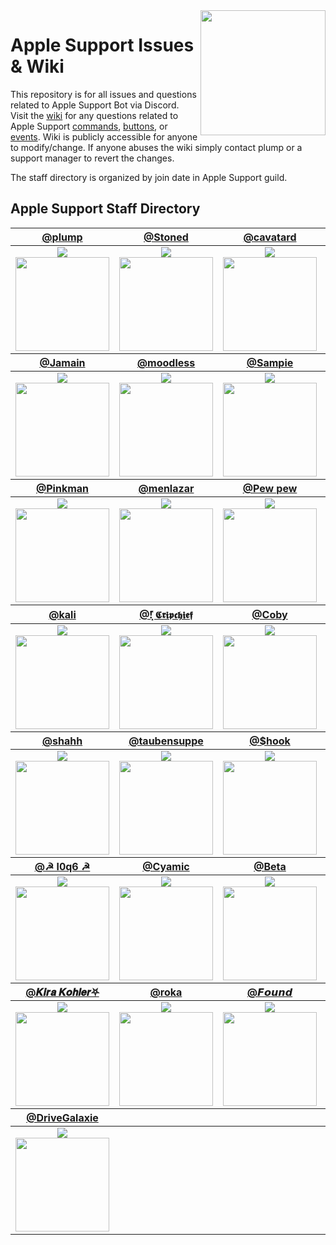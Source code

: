 <img align='right' src='https://i.imgur.com/ZwcvZb2.png' width='200'>

# Apple Support Issues & Wiki

This repository is for all issues and questions related to Apple Support Bot via Discord. Visit the [wiki](https://github.com/plumpx/AppleSupport/wiki) for any questions related to Apple Support [commands](https://github.com/plumpx/AppleSupport/wiki/Commands), [buttons](https://github.com/plumpx/AppleSupport/wiki/Buttons), or [events](https://github.com/plumpx/AppleSupport/wiki/Events). Wiki is publicly accessible for anyone to modify/change. If anyone abuses the wiki simply contact plump or a support manager to revert the changes.

The staff directory is organized by join date in Apple Support guild.

## Apple Support Staff Directory

<table id="staffDirectory"><thead><tr><th><a href="https://discord.com/users/780514956424642580">@plump</a></th><th><a href="https://discord.com/users/932014119136137226">@Stoned</a></th><th><a href="https://discord.com/users/907378444432715877">@cavatard</a></th><th><a href="https://discord.com/users/619700453952847892">@Ragnar Lodbrok</a></th><tr></thead><tbody><tr><td align="center"><img src="https://plumps.net:1337/role2/?name=Administrator&color=%23ff1414"><br><img src="https://cdn.discordapp.com/avatars/780514956424642580/594b28bab735cde17ec5416b0f7f698b.webp" width=150 height=150></td><td align="center"><img src="https://plumps.net:1337/role2/?name=Administrator&color=%23ff1414"><br><img src="https://cdn.discordapp.com/avatars/932014119136137226/09eacda54ac3dba6748c7c6b937655b3.webp" width=150 height=150></td><td align="center"><img src="https://plumps.net:1337/role2/?name=Support%20Manager&color=%23e91e63"><br><img src="https://cdn.discordapp.com/avatars/907378444432715877/be7ec0d47fceef7ee177c4af05a4eec7.webp" width=150 height=150></td><td align="center"><img src="https://plumps.net:1337/role2/?name=Support%20Manager&color=%23e91e63"><br><img src="https://cdn.discordapp.com/avatars/619700453952847892/ad21ff80c6ad1a8cf2e23faa544c0af3.webp" width=150 height=150></td><tr></tbody><thead><tr><th><a href="https://discord.com/users/700319710276878346">@Jamain</a></th><th><a href="https://discord.com/users/932062665642237992">@moodless</a></th><th><a href="https://discord.com/users/935810285921534004">@Sampie</a></th><th><a href="https://discord.com/users/854496228070785094">@! GhouL</a></th><tr></thead><tbody><tr><td align="center"><img src="https://plumps.net:1337/role2/?name=Administrator&color=%23ff1414"><br><img src="https://cdn.discordapp.com/avatars/700319710276878346/d0145d9d0f6a95d79a1fc500b64b2906.webp" width=150 height=150></td><td align="center"><img src="https://plumps.net:1337/role2/?name=Administrator&color=%23ff1414"><br><img src="https://cdn.discordapp.com/avatars/932062665642237992/4dbdc52d55e2a4b260598eb13fbeae5f.webp" width=150 height=150></td><td align="center"><img src="https://plumps.net:1337/role2/?name=Support%20Manager&color=%23e91e63"><br><img src="https://cdn.discordapp.com/avatars/935810285921534004/10f14fd0ff94d7edb59e76a6b51003f9.webp" width=150 height=150></td><td align="center"><img src="https://plumps.net:1337/role2/?name=Administrator&color=%23ff1414"><br><img src="https://cdn.discordapp.com/avatars/854496228070785094/073ef2f6e6c1563c11f4dd17ef36de18.webp" width=150 height=150></td><tr></tbody><thead><tr><th><a href="https://discord.com/users/998621511369883658">@Pinkman</a></th><th><a href="https://discord.com/users/418978030829043713">@menlazar</a></th><th><a href="https://discord.com/users/985257978603114526">@Pew pew</a></th><th><a href="https://discord.com/users/873119902712627221">@Jopie123</a></th><tr></thead><tbody><tr><td align="center"><img src="https://plumps.net:1337/role2/?name=Sr%20Support&color=%232ecc71"><br><img src="https://cdn.discordapp.com/avatars/998621511369883658/9501a5716c17abbf01e2007d4637676b.webp" width=150 height=150></td><td align="center"><img src="https://plumps.net:1337/role2/?name=Sr%20Support&color=%232ecc71"><br><img src="https://cdn.discordapp.com/avatars/418978030829043713/a_743e76042daf06b4f45351db9ad6592b.gif" width=150 height=150></td><td align="center"><img src="https://plumps.net:1337/role2/?name=Support&color=%239b59b6"><br><img src="https://cdn.discordapp.com/avatars/985257978603114526/c4d2b3f53342a2641efa439ad472e644.webp" width=150 height=150></td><td align="center"><img src="https://plumps.net:1337/role2/?name=Support&color=%239b59b6"><br><img src="https://cdn.discordapp.com/avatars/873119902712627221/b2916d6ace5016a116eb5b24a6696428.webp" width=150 height=150></td><tr></tbody><thead><tr><th><a href="https://discord.com/users/490462572345294848">@kali</a></th><th><a href="https://discord.com/users/389411687427735564">@!͓̽ 𝕮𝖗𝖎𝖕𝖈𝖍𝖎𝖊𝖋</a></th><th><a href="https://discord.com/users/646671556776296458">@Coby</a></th><th><a href="https://discord.com/users/1003223023039561809">@silent</a></th><tr></thead><tbody><tr><td align="center"><img src="https://plumps.net:1337/role2/?name=Sr%20Support&color=%232ecc71"><br><img src="https://cdn.discordapp.com/avatars/490462572345294848/dfebf937fa9d6e2d97be64c69380b898.webp" width=150 height=150></td><td align="center"><img src="https://plumps.net:1337/role2/?name=Support&color=%239b59b6"><br><img src="https://cdn.discordapp.com/avatars/389411687427735564/7c313f1584808abcf7791b92150113d5.webp" width=150 height=150></td><td align="center"><img src="https://plumps.net:1337/role2/?name=Sr%20Support&color=%232ecc71"><br><img src="https://cdn.discordapp.com/avatars/646671556776296458/1ca8a8f5bb77f61a5cf3c66c1de0aefb.webp" width=150 height=150></td><td align="center"><img src="https://plumps.net:1337/role2/?name=Trial%20Support&color=%23c27c0e"><br><img src="https://cdn.discordapp.com/avatars/1003223023039561809/0ad50b515522db43f2bfd0948ad6f5bf.webp" width=150 height=150></td><tr></tbody><thead><tr><th><a href="https://discord.com/users/572808685923860480">@shahh</a></th><th><a href="https://discord.com/users/841972402614829106">@taubensuppe</a></th><th><a href="https://discord.com/users/1000583753153925161">@$hook</a></th><th><a href="https://discord.com/users/693408233855123476">@opx</a></th><tr></thead><tbody><tr><td align="center"><img src="https://plumps.net:1337/role2/?name=Trial%20Support&color=%23c27c0e"><br><img src="https://cdn.discordapp.com/avatars/572808685923860480/fab1c73fe899caf45a2a209ae71fda4b.webp" width=150 height=150></td><td align="center"><img src="https://plumps.net:1337/role2/?name=Trial%20Support&color=%23c27c0e"><br><img src="https://cdn.discordapp.com/avatars/841972402614829106/df9ed7a3e42453ceac1de2320289ac71.webp" width=150 height=150></td><td align="center"><img src="https://plumps.net:1337/role2/?name=Trial%20Support&color=%23c27c0e"><br><img src="https://cdn.discordapp.com/avatars/1000583753153925161/6e6fa48d6899d10101992e9558b7a17f.webp" width=150 height=150></td><td align="center"><img src="https://plumps.net:1337/role2/?name=Trial%20Support&color=%23c27c0e"><br><img src="https://cdn.discordapp.com/avatars/693408233855123476/dba0e22b514c01ffaf01645f64257392.webp" width=150 height=150></td><tr></tbody><thead><tr><th><a href="https://discord.com/users/706247087607513191">@☭ l0q6 ☭</a></th><th><a href="https://discord.com/users/834493520194306108">@Cyamic</a></th><th><a href="https://discord.com/users/1032505733801054208">@Beta</a></th><th><a href="https://discord.com/users/949009832785100860">@Naqu</a></th><tr></thead><tbody><tr><td align="center"><img src="https://plumps.net:1337/role2/?name=Trial%20Support&color=%23c27c0e"><br><img src="https://cdn.discordapp.com/avatars/706247087607513191/083a2bcf9d625b5650c33f0b53c77482.webp" width=150 height=150></td><td align="center"><img src="https://plumps.net:1337/role2/?name=Trial%20Support&color=%23c27c0e"><br><img src="https://cdn.discordapp.com/avatars/834493520194306108/217a564c07c0793aaf40a9d7ba1dbdf5.webp" width=150 height=150></td><td align="center"><img src="https://plumps.net:1337/role2/?name=Trial%20Support&color=%23c27c0e"><br><img src="https://cdn.discordapp.com/embed/avatars/0.png" width=150 height=150></td><td align="center"><img src="https://plumps.net:1337/role2/?name=Trial%20Support&color=%23c27c0e"><br><img src="https://cdn.discordapp.com/avatars/949009832785100860/b4a6858ab04ab2c3eaf29541cf8f523d.webp" width=150 height=150></td><tr></tbody><thead><tr><th><a href="https://discord.com/users/863403875695591424">@𝑲𝒊𝒓𝒂 𝑲𝒐𝒉𝒍𝒆𝒓⛧</a></th><th><a href="https://discord.com/users/1021701652304101386">@roka</a></th><th><a href="https://discord.com/users/939693981971927060">@𝙁𝙤𝙪𝙣𝙙</a></th><th><a href="https://discord.com/users/711480214022127626">@Illcam</a></th><tr></thead><tbody><tr><td align="center"><img src="https://plumps.net:1337/role2/?name=Trial%20Support&color=%23c27c0e"><br><img src="https://cdn.discordapp.com/avatars/863403875695591424/a_41c2e0678e14083b94027ca2d3242b32.gif" width=150 height=150></td><td align="center"><img src="https://plumps.net:1337/role2/?name=Trial%20Support&color=%23c27c0e"><br><img src="https://cdn.discordapp.com/avatars/1021701652304101386/a_822b7646d20a566913ba5da7babbe8a5.gif" width=150 height=150></td><td align="center"><img src="https://plumps.net:1337/role2/?name=Trial%20Support&color=%23c27c0e"><br><img src="https://cdn.discordapp.com/avatars/939693981971927060/706441636623786c1860a5478bbe49ae.webp" width=150 height=150></td><td align="center"><img src="https://plumps.net:1337/role2/?name=Trial%20Support&color=%23c27c0e"><br><img src="https://cdn.discordapp.com/avatars/711480214022127626/ba85b14ea213b2814a077dd63a82aeee.webp" width=150 height=150></td><tr></tbody><thead><tr><th><a href="https://discord.com/users/1008359461364174948">@DriveGalaxie</a></th><tr></thead><tbody><tr><td align="center"><img src="https://plumps.net:1337/role2/?name=Trial%20Support&color=%23c27c0e"><br><img src="https://cdn.discordapp.com/avatars/1008359461364174948/5635b8192ff288c1af3889f5c38ca2f8.webp" width=150 height=150></td><tr></tbody></table>

